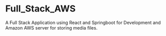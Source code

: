 # Full_Stack_AWS
 A Full Stack Application using React and Springboot for Development and Amazon AWS server for storing media files.
